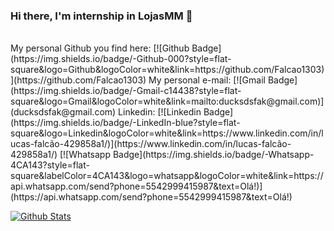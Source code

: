 ### Hi there, I'm internship in LojasMM 👋
</br>
My personal Github you find here:
[![Github Badge](https://img.shields.io/badge/-Github-000?style=flat-square&logo=Github&logoColor=white&link=https://github.com/Falcao1303)](https://github.com/Falcao1303)
My personal e-mail:
[![Gmail Badge](https://img.shields.io/badge/-Gmail-c14438?style=flat-square&logo=Gmail&logoColor=white&link=mailto:ducksdsfak@gmail.com)](ducksdsfak@gmail.com)
Linkedin:
[![Linkedin Badge](https://img.shields.io/badge/-LinkedIn-blue?style=flat-square&logo=Linkedin&logoColor=white&link=https://www.linkedin.com/in/lucas-falcão-429858a1/)](https://www.linkedin.com/in/lucas-falcão-429858a1/)
[![Whatsapp Badge](https://img.shields.io/badge/-Whatsapp-4CA143?style=flat-square&labelColor=4CA143&logo=whatsapp&logoColor=white&link=https://api.whatsapp.com/send?phone=5542999415987&text=Olá!)](https://api.whatsapp.com/send?phone=5542999415987&text=Olá!)


[![Github Stats](https://github-readme-stats.vercel.app/api?username=lojasmm-lucasfalcao&hide=[%22issues%22,%22prs%22,%22contribs%22]&show_icons=true&theme=default)](https://github.com/lojasmm-lucasfalcao)




